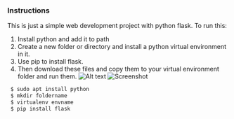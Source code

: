### Instructions
This is just a simple web development project with python flask.
To run this:
1. Install python and add it to path
2. Create a new folder or directory and install a python virtual environment in it. 
3. Use pip to install flask.
4. Then download these files and copy them to your virtual environment folder and run them.
![Alt text](relative/gitpic.png?raw=true "Title")
![Screenshot](https://github.com/kwamito/first1/master/home/kwame/Projects/first/gitpic)


```bash
 $ sudo apt install python
 $ mkdir foldername
 $ virtualenv envname
 $ pip install flask
```
